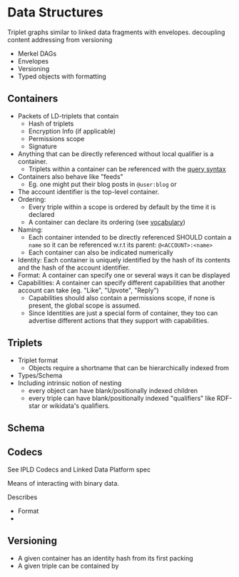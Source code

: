 # Data Structures

Triplet graphs similar to linked data fragments with envelopes. decoupling content addressing from versioning

- Merkel DAGs
- Envelopes
- Versioning
- Typed objects with formatting

## Containers

- Packets of LD-triplets that contain
	- Hash of triplets
	- Encryption Info (if applicable)
	- Permissions scope
	- Signature
- Anything that can be directly referenced without local qualifier is a container. 
	- Triplets within a container can be referenced with the [query syntax](querying.html#Location)
- Containers also behave like "feeds" 
	- Eg. one might put their blog posts in `@user:blog` or 
- The account identifier is the top-level container.
- Ordering: 
	- Every triple within a scope is ordered by default by the time it is declared
	- A container can declare its ordering (see [vocabulary](vocabulary.html#Container))
- Naming: 
	- Each container intended to be directly referenced SHOULD contain a `name` so it can be referenced w.r.t its parent: `@<ACCOUNT>:<name>`
	- Each container can also be indicated numerically
- Identity: Each container is uniquely identified by the hash of its contents and the hash of the account identifier. 
- Format: A container can specify one or several ways it can be displayed 
- Capabilities: A container can specify different capabilities that another account can take (eg. "Like", "Upvote", "Reply")
	- Capabilities should also contain a permissions scope, if none is present, the global scope is assumed.
	- Since Identities are just a special form of container, they too can advertise different actions that they support with capabilities.



## Triplets

- Triplet format
	- Objects require a shortname that can be hierarchically indexed from 
- Types/Schema
- Including intrinsic notion of nesting
	- every object can have blank/positionally indexed children
	- every triple can have blank/positionally indexed "qualifiers" like RDF-star or wikidata's qualifiers.

## Schema


## Codecs

See IPLD Codecs and Linked Data Platform spec

Means of interacting with binary data. 

Describes

- Format
-  

## Versioning

- A given container has an identity hash from its first packing
- A given triple can be contained by



